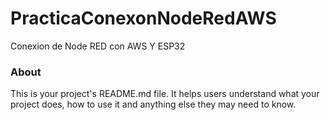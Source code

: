 PracticaConexonNodeRedAWS
=========================

Conexion de Node RED con AWS Y ESP32

### About

This is your project's README.md file. It helps users understand what your
project does, how to use it and anything else they may need to know.